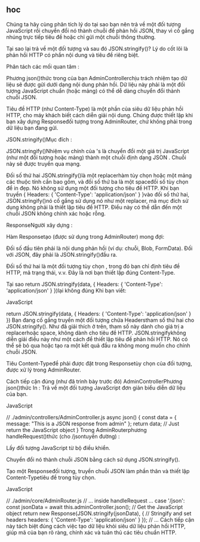 ## hoc

Chúng ta hãy cùng phân tích lý do tại sao bạn nên trả về một đối tượng JavaScript rồi chuyển đổi nó thành chuỗi để phản hồi JSON, thay vì cố gắng nhúng trực tiếp tiêu đề hoặc chỉ gửi một chuỗi thông thường.

Tại sao lại trả về một đối tượng và sau đó JSON.stringify()?
Lý do cốt lõi là phản hồi HTTP có phần nội dung và tiêu đề riêng biệt.

Phân tách các mối quan tâm :

Phương json()thức trong của bạn AdminControllerchịu trách nhiệm tạo dữ liệu sẽ được gửi dưới dạng nội dung phản hồi. Dữ liệu này phải là một đối tượng JavaScript chuẩn (hoặc mảng) có thể dễ dàng chuyển đổi thành chuỗi JSON.

Tiêu đề HTTP (như Content-Type) là một phần của siêu dữ liệu phản hồi HTTP, cho máy khách biết cách diễn giải nội dung. Chúng được thiết lập khi bạn xây dựng Responseđối tượng trong AdminRouter, chứ không phải trong dữ liệu bạn đang gửi.

JSON.stringify()Mục đích :

JSON.stringify()Nhiệm vụ chính của 's là chuyển đổi một giá trị JavaScript (như một đối tượng hoặc mảng) thành một chuỗi định dạng JSON . Chuỗi này sẽ được truyền qua mạng.

Đối số thứ hai JSON.stringify()là một replacerhàm tùy chọn hoặc một mảng các thuộc tính cần bao gồm, và đối số thứ ba là một spaceđối số tùy chọn để in đẹp. Nó không sử dụng một đối tượng cho tiêu đề HTTP. Khi bạn truyền { Headers: { 'Content-Type': 'application/json' } }vào đối số thứ hai, JSON.stringify()nó cố gắng sử dụng nó như một replacer, mà mục đích sử dụng không phải là thiết lập tiêu đề HTTP. Điều này có thể dẫn đến một chuỗi JSON không chính xác hoặc rỗng.

ResponseNgười xây dựng :

Hàm Responsetạo (được sử dụng trong AdminRouter) mong đợi:

Đối số đầu tiên phải là nội dung phản hồi (ví dụ: chuỗi, Blob, FormData). Đối với JSON, đây phải là JSON.stringify()đầu ra.

Đối số thứ hai là một đối tượng tùy chọn , trong đó bạn chỉ định tiêu đề HTTP, mã trạng thái, v.v. Đây là nơi bạn thiết lập đúng Content-Type.

Tại sao return JSON.stringify(data, { Headers: { 'Content-Type': 'application/json' } })lại không đúng
Khi bạn viết:

JavaScript

return JSON.stringify(data, {
    Headers: {
        'Content-Type': 'application/json'
    }
})
Bạn đang cố gắng truyền một đối tượng chứa Headerstham số thứ hai cho JSON.stringify(). Như đã giải thích ở trên, tham số này dành cho giá trị a replacerhoặc space, không dành cho tiêu đề HTTP. JSON.stringifykhông diễn giải điều này như một cách để thiết lập tiêu đề phản hồi HTTP. Nó có thể sẽ bỏ qua hoặc tạo ra một kết quả đầu ra không mong muốn cho chính chuỗi JSON.

Tiêu Content-Typeđề phải được đặt trong Responsetùy chọn của đối tượng, được xử lý trong AdminRouter.

Cách tiếp cận đúng (như đã trình bày trước đó)
AdminControllerPhương json()thức In : Trả về một đối tượng JavaScript đơn giản biểu diễn dữ liệu của bạn.

JavaScript

// ./admin/controllers/AdminController.js
async json() {
    const data = {
        message: "This is a JSON response from admin"
    };
    return data; // Just return the JavaScript object
}
Trong AdminRouterphương handleRequest()thức (cho /jsontuyến đường) :

Lấy đối tượng JavaScript từ bộ điều khiển.

Chuyển đổi nó thành chuỗi JSON bằng cách sử dụng JSON.stringify().

Tạo một Responseđối tượng, truyền chuỗi JSON làm phần thân và thiết lập Content-Typetiêu đề trong tùy chọn.

JavaScript

// ./admin/core/AdminRouter.js
// ... inside handleRequest ...
case '/json':
    const jsonData = await this.adminController.json(); // Get the JavaScript object
    return new Response(JSON.stringify(jsonData), { // Stringify and set headers
        headers: {
            'Content-Type': 'application/json'
        }
    });
// ...
Cách tiếp cận này tách biệt đúng cách việc tạo dữ liệu khỏi siêu dữ liệu phản hồi HTTP, giúp mã của bạn rõ ràng, chính xác và tuân thủ các tiêu chuẩn HTTP.